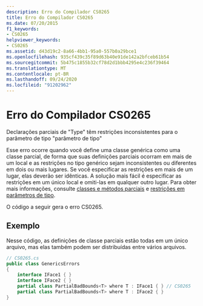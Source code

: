 ```yaml
---
description: Erro do Compilador CS0265
title: Erro do Compilador CS0265
ms.date: 07/20/2015
f1_keywords:
- CS0265
helpviewer_keywords:
- CS0265
ms.assetid: d43d19c2-8a66-4bb1-95a0-557b0a29bce1
ms.openlocfilehash: 935cf439c35f89d63b40e91de142a2bfceb61b54
ms.sourcegitcommit: 5b475c1855b32cf78d2d1bbb4295e4c236f39464
ms.translationtype: MT
ms.contentlocale: pt-BR
ms.lasthandoff: 09/24/2020
ms.locfileid: "91202962"
---
```

# <a name="compiler-error-cs0265"></a>Erro do Compilador CS0265

Declarações parciais de "Type" têm restrições inconsistentes para o parâmetro de tipo "parâmetro de tipo"  
  
 Esse erro ocorre quando você define uma classe genérica como uma classe parcial, de forma que suas definições parciais ocorram em mais de um local e as restrições no tipo genérico sejam inconsistentes ou diferentes em dois ou mais lugares. Se você especificar as restrições em mais de um lugar, elas deverão ser idênticas. A solução mais fácil é especificar as restrições em um único local e omiti-las em qualquer outro lugar. Para obter mais informações, consulte [classes e métodos parciais](../programming-guide/classes-and-structs/partial-classes-and-methods.md) e [restrições em parâmetros de tipo](../programming-guide/generics/constraints-on-type-parameters.md).  
  
 O código a seguir gera o erro CS0265.  
  
## <a name="example"></a>Exemplo  

 Nesse código, as definições de classe parciais estão todas em um único arquivo, mas elas também podem ser distribuídas entre vários arquivos.  
  
```csharp  
// CS0265.cs  
public class GenericsErrors
{  
    interface IFace1 { }  
    interface IFace2 { }  
    partial class PartialBadBounds<T> where T : IFace1 { } // CS0265  
    partial class PartialBadBounds<T> where T : IFace2 { }
}  
```
